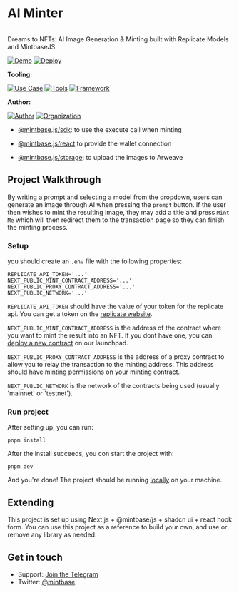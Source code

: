 # AI Minter

<img src="https://i.imgur.com/jY6k292.png" alt="cover_image" width="0"/>

Dreams to NFTs: AI Image Generation & Minting built with Replicate Models and MintbaseJS.

[![Demo](https://img.shields.io/badge/Demo-Visit%20Demo-brightgreen)](https://ai-minter.mintbase.xyz/)
[![Deploy](https://img.shields.io/badge/Deploy-on%20Vercel-blue)](https://vercel.com/new/clone?repository-url=https%3A%2F%2Fgithub.com%2FMintbase%2Ftemplates%2Ftree%2Fmain%2Fai-minter&env=REPLICATE_API_TOKEN,NEXT_PUBLIC_MINT_CONTRACT_ADDRESS,NEXT_PUBLIC_PROXY_CONTRACT_ADDRESS,NEXT_PUBLIC_NETWORK&envDescription=API%20Keys%20for%20AI%20Minter&envLink=https%3A%2F%2Fgithub.com%2FMintbase%2Ftemplates%2Fblob%2Ffix-share-projects%2Fai-minter%2FREADME.md%23setup)

**Tooling:**

[![Use Case](https://img.shields.io/badge/Use%20Case-AI-blue)](#)
[![Tools](https://img.shields.io/badge/Tools-@mintbase.js/sdk%2C@mintbase.js/react%2C@mintbase.js/storage%2CArweave%2CMintbase%20Wallet-blue)](#)
[![Framework](https://img.shields.io/badge/Framework-Next.js%2014-blue)](#)

**Author:**

[![Author](https://img.shields.io/twitter/follow/mintbase?style=social&logo=twitter)](https://twitter.com/mintbase) [![Organization](https://img.shields.io/badge/Mintbase-blue)](https://www.mintbase.xyz)

- [@mintbase.js/sdk](https://github.com/Mintbase/mintbase-js/tree/beta/packages/sdk): to use the execute call when minting

- [@mintbase.js/react](https://github.com/Mintbase/mintbase-js/tree/beta/packages/react) to provide the wallet connection

- [@mintbase.js/storage](https://github.com/Mintbase/mintbase-js/tree/beta/packages/sdk): to upload the images to Arweave

## Project Walkthrough

By writing a prompt and selecting a model from the dropdown, users can generate an image through AI when pressing the `prompt` button.
If the user then wishes to mint the resulting image, they may add a title and press `Mint Me` which will then redirect them to the transaction page so they can finish the minting process.

### Setup

you should create an `.env` file with the following properties:

```
REPLICATE_API_TOKEN='...'
NEXT_PUBLIC_MINT_CONTRACT_ADDRESS='...'
NEXT_PUBLIC_PROXY_CONTRACT_ADDRESS='...'
NEXT_PUBLIC_NETWORK='...'
```

`REPLICATE_API_TOKEN` should have the value of your token for the replicate api. You can get a token on the [replicate website](https://replicate.com/).

`NEXT_PUBLIC_MINT_CONTRACT_ADDRESS` is the address of the contract where you want to mint the result into an NFT. If you dont have one, you can [deploy a new contract](https://www.mintbase.xyz/launchpad/contracts/0) on our launchpad.

`NEXT_PUBLIC_PROXY_CONTRACT_ADDRESS` is the address of a proxy contract to allow you to relay the transaction to the minting address. This address should have minting permissions on your minting contract.

`NEXT_PUBLIC_NETWORK` is the network of the contracts being used (usually 'mainnet' or 'testnet').

### Run project

After setting up, you can run:

```
pnpm install
```

After the install succeeds, you con start the project with:

```
pnpm dev
```

And you're done! The project should be running [locally](http://localhost:3000) on your machine.

## Extending

This project is set up using Next.js + @mintbase/js + shadcn ui + react hook form.
You can use this project as a reference to build your own, and use or remove any library as needed.

## Get in touch

- Support: [Join the Telegram](https://tg.me/mintdev)
- Twitter: [@mintbase](https://twitter.com/mintbase)

<img src="https://i.imgur.com/6epdJFw.png" alt="detail_image" width="0" />
